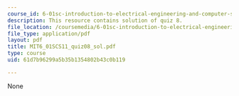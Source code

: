 ```yaml
---
course_id: 6-01sc-introduction-to-electrical-engineering-and-computer-science-i-spring-2011
description: This resource contains solution of quiz 8.
file_location: /coursemedia/6-01sc-introduction-to-electrical-engineering-and-computer-science-i-spring-2011/61d7b96299a5b35b1354802b43c0b119_MIT6_01SCS11_quiz08_sol.pdf
file_type: application/pdf
layout: pdf
title: MIT6_01SCS11_quiz08_sol.pdf
type: course
uid: 61d7b96299a5b35b1354802b43c0b119

---
```

None